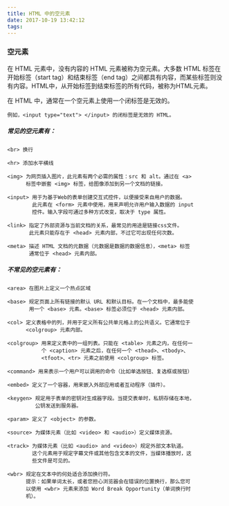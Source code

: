 ```yaml
---
title: HTML 中的空元素
date: 2017-10-19 13:42:12
tags:
---
```


### 空元素

在 HTML 元素中，没有内容的 HTML 元素被称为空元素。大多数 HTML 标签在开始标签（start tag）和结束标签（end tag）之间都具有内容，而某些标签则没有内容。HTML中，从开始标签到结束标签的所有代码，被称为HTML元素。

在 HTML 中，通常在一个空元素上使用一个闭标签是无效的。
	
	例如，<input type="text"> </input> 的闭标签是无效的 HTML。

##### 常见的空元素有：
	<br> 换行
	
	<hr> 添加水平横线
	
	<img> 为网页插入图片，此元素有两个必需的属性：src 和 alt。通过在 <a> 
	      标签中嵌套 <img> 标签，给图像添加到另一个文档的链接。
	
	<input> 用于为基于Web的表单创建交互式控件，以便接受来自用户的数据。
	        此元素在 <form> 元素中使用，用来声明允许用户输入数据的 input 
	        控件。输入字段可通过多种方式改变，取决于 type 属性。
	 
	<link> 指定了外部资源与当前文档的关系，最常见的用途是链接css文件。
	       此元素只能存在于 <head> 元素内部，不过它可出现任何次数。
	
	<meta> 描述 HTML 文档的元数据（元数据是数据的数据信息），<meta> 标签
	       通常位于 <head> 元素内部。
	
##### 不常见的空元素有：
	<area> 在图片上定义一个热点区域
	
	<base> 规定页面上所有链接的默认 URL 和默认目标。在一个文档中，最多能使
	       用一个 <base> 元素。<base> 标签必须位于 <head> 元素内部。
	
	<col> 定义表格中的列，并用于定义所有公共单元格上的公共语义。它通常位于  
	      <colgroup> 元素内部。
	      
	<colgroup> 用来定义表中的一组列表。只能在 <table> 元素之内，在任何一
	           个 <caption> 元素之后，在任何一个 <thead>、<tbody>、
	           <tfoot>、<tr> 元素之前使用 <colgroup> 标签。
	
	<command> 用来表示一个用户可以调用的命令（比如单选按钮、复选框或按钮）
	
	<embed> 定义了一个容器，用来嵌入外部应用或者互动程序（插件）。
	
	<keygen> 规定用于表单的密钥对生成器字段。当提交表单时，私钥存储在本地， 
	         公钥发送到服务器。
	         
	<param> 定义了 <object> 的参数。
	
	<source> 为媒体元素（比如 <video> 和 <audio>）定义媒体资源。
	
	<track> 为媒体元素（比如 <audio> and <video>）规定外部文本轨道。
            这个元素用于规定字幕文件或其他包含文本的文件，当媒体播放时，这 
            些文件是可见的。
            
	<wbr> 规定在文本中的何处适合添加换行符。
	      提示：如果单词太长，或者您担心浏览器会在错误的位置换行，那么您可 
	      以使用 <wbr> 元素来添加 Word Break Opportunity（单词换行时
	      机）。


